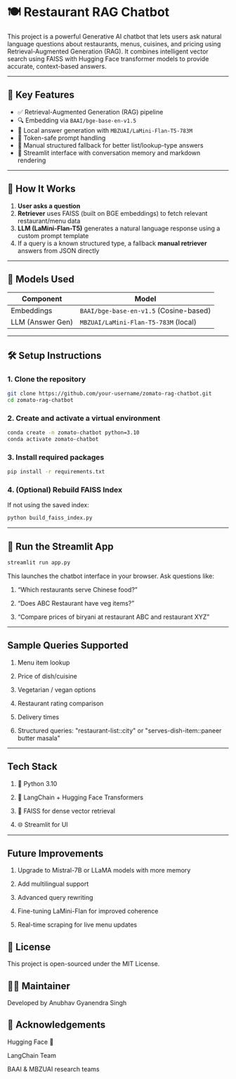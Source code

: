 # 🍽️ Restaurant RAG Chatbot

This project is a powerful Generative AI chatbot that lets users ask natural language questions about restaurants, menus, cuisines, and pricing using Retrieval-Augmented Generation (RAG). It combines intelligent vector search using FAISS with Hugging Face transformer models to provide accurate, context-based answers.

---

## 📌 Key Features

- ✅ Retrieval-Augmented Generation (RAG) pipeline
- 🔍 Embedding via `BAAI/bge-base-en-v1.5`
- 🧠 Local answer generation with `MBZUAI/LaMini-Flan-T5-783M`
- 🧾 Token-safe prompt handling
- 🧩 Manual structured fallback for better list/lookup-type answers
- 🧠 Streamlit interface with conversation memory and markdown rendering


---

## 🚀 How It Works

1. **User asks a question**
2. **Retriever** uses FAISS (built on BGE embeddings) to fetch relevant restaurant/menu data
3. **LLM (LaMini-Flan-T5)** generates a natural language response using a custom prompt template
4. If a query is a known structured type, a fallback **manual retriever** answers from JSON directly

---

## 🧠 Models Used

| Component        | Model                                  |
|------------------|----------------------------------------|
| Embeddings       | `BAAI/bge-base-en-v1.5` (Cosine-based) |
| LLM (Answer Gen) | `MBZUAI/LaMini-Flan-T5-783M` (local)   |

---

## 🛠️ Setup Instructions

### 1. Clone the repository

```bash
git clone https://github.com/your-username/zomato-rag-chatbot.git
cd zomato-rag-chatbot
```
### 2. Create and activate a virtual environment

```bash
conda create -n zomato-chatbot python=3.10
conda activate zomato-chatbot
```
### 3. Install required packages

```bash
pip install -r requirements.txt
```
### 4. (Optional) Rebuild FAISS Index

If not using the saved index:

```bash
python build_faiss_index.py
```

---

## 💬 Run the Streamlit App

```bash
streamlit run app.py
```
This launches the chatbot interface in your browser. Ask questions like:

1. “Which restaurants serve Chinese food?”

2. “Does ABC Restaurant have veg items?”

3. “Compare prices of biryani at restaurant ABC and restaurant XYZ”

---

## Sample Queries Supported

1. Menu item lookup

2. Price of dish/cuisine

3. Vegetarian / vegan options

4. Restaurant rating comparison

5. Delivery times

6. Structured queries: "restaurant-list::city" or "serves-dish-item::paneer butter masala"


---

## Tech Stack
1. 🐍 Python 3.10

2. 🧠 LangChain + Hugging Face Transformers

3. 💾 FAISS for dense vector retrieval

4. 🌐 Streamlit for UI

---

## Future Improvements

1. Upgrade to Mistral-7B or LLaMA models with more memory

2. Add multilingual support

3. Advanced query rewriting

4. Fine-tuning LaMini-Flan for improved coherence

5. Real-time scraping for live menu updates

## 📄 License
This project is open-sourced under the MIT License.

## 👨‍💻 Maintainer
Developed by Anubhav Gyanendra Singh


## 🙌 Acknowledgements
Hugging Face 🤗

LangChain Team

BAAI & MBZUAI research teams



